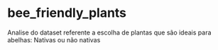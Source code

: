 # bee_friendly_plants
Analise do dataset referente a escolha de plantas que são ideais para abelhas: Nativas ou não nativas
